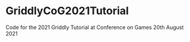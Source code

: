 # GriddlyCoG2021Tutorial
Code for the 2021 Griddly Tutorial at Conference on Games 20th August 2021
